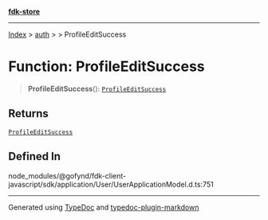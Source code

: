 [**fdk-store**](../../../README.md)
***

[Index](../../../API.md) > [auth](../../README.md) > [<internal>](../README.md) > ProfileEditSuccess

# Function: ProfileEditSuccess

> **ProfileEditSuccess**(): [`ProfileEditSuccess`](../type-aliases/type-alias.ProfileEditSuccess.md)

## Returns

[`ProfileEditSuccess`](../type-aliases/type-alias.ProfileEditSuccess.md)

## Defined In

node\_modules/@gofynd/fdk-client-javascript/sdk/application/User/UserApplicationModel.d.ts:751

***
Generated using [TypeDoc](https://typedoc.org/) and [typedoc-plugin-markdown](https://www.npmjs.com/package/typedoc-plugin-markdown)
